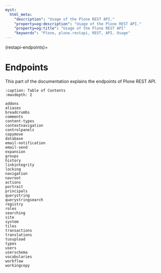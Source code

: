 ```yaml
---
myst:
  html_meta:
    "description": "Usage of the Plone REST API."
    "property=og:description": "Usage of the Plone REST API."
    "property=og:title": "Usage of the Plone REST API"
    "keywords": "Plone, plone.restapi, REST, API, Usage"
---
```


(restapi-endpoints)=

# Endpoints

This part of the documentation explains the endpoints of Plone REST API.

```{toctree}
:caption: Table of Contents
:maxdepth: 2

addons
aliases
breadcrumbs
comments
content-types
contextnavigation
controlpanels
copymove
database
email-notification
email-send
expansion
groups
history
linkintegrity
locking
navigation
navroot
actions
portrait
principals
querystring
querystringsearch
registry
roles
searching
site
system
tiles
transactions
translations
tusupload
types
users
userschema
vocabularies
workflow
workingcopy
```
